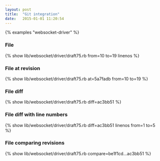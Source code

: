 ```yaml
---
layout: post
title:  "Git integration"
date:   2015-01-01 11:20:54
---
```


{% examples "websocket-driver" %}

### File

{% show lib/websocket/driver/draft75.rb from=10 to=19 linenos %}

### File at revision

{% show lib/websocket/driver/draft75.rb at=5a7fadb from=10 to=19 %}

### File diff

{% show lib/websocket/driver/draft75.rb diff=ac3bb51 %}

### File diff with line numbers

{% show lib/websocket/driver/draft75.rb diff=ac3bb51 linenos from=1 to=5 %}

### File comparing revisions

{% show lib/websocket/driver/draft75.rb compare=be1f1cd...ac3bb51 %}
